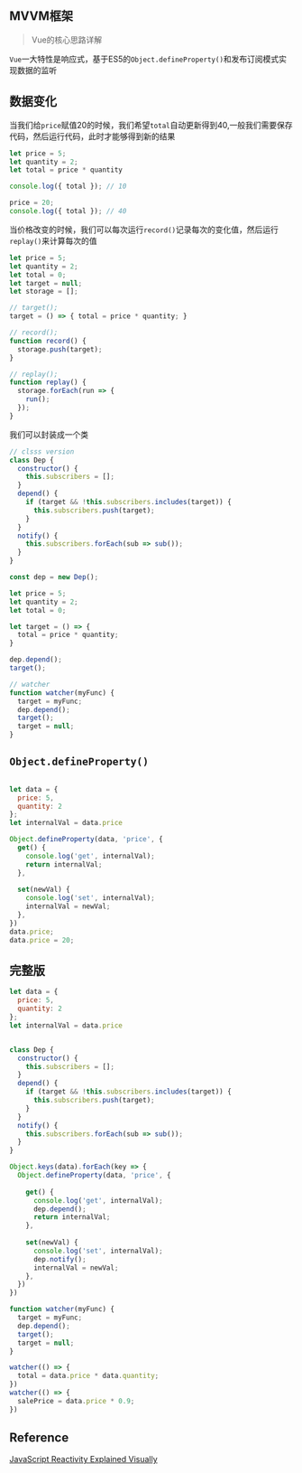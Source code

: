 
## MVVM框架

> Vue的核心思路详解


`Vue`一大特性是响应式，基于ES5的`Object.defineProperty()`和发布订阅模式实现数据的监听


## 数据变化

当我们给`price`赋值20的时候，我们希望`total`自动更新得到40,一般我们需要保存代码，然后运行代码，此时才能够得到新的结果

```js
let price = 5;
let quantity = 2;
let total = price * quantity

console.log({ total }); // 10

price = 20;
console.log({ total }); // 40
```

当价格改变的时候，我们可以每次运行`record()`记录每次的变化值，然后运行`replay()`来计算每次的值

```js
let price = 5;
let quantity = 2;
let total = 0;
let target = null;
let storage = [];

// target();
target = () => { total = price * quantity; }

// record();
function record() {
  storage.push(target);
}

// replay();
function replay() {
  storage.forEach(run => {
    run();
  });
}
```
我们可以封装成一个类


```js
// clsss version
class Dep {
  constructor() {
    this.subscribers = [];
  }
  depend() {
    if (target && !this.subscribers.includes(target)) {
      this.subscribers.push(target);
    }
  }
  notify() {
    this.subscribers.forEach(sub => sub());
  }
}

const dep = new Dep();

let price = 5;
let quantity = 2;
let total = 0;

let target = () => {
  total = price * quantity;
}

dep.depend();
target();

// watcher
function watcher(myFunc) {
  target = myFunc;
  dep.depend();
  target();
  target = null;
}
```


## `Object.defineProperty()`

```js

let data = { 
  price: 5,
  quantity: 2
};
let internalVal = data.price

Object.defineProperty(data, 'price', {
  get() {
    console.log('get', internalVal);
    return internalVal;
  },
  
  set(newVal) {
    console.log('set', internalVal);
    internalVal = newVal;
  },
})
data.price;
data.price = 20;
```


## 完整版


```js
let data = { 
  price: 5,
  quantity: 2
};
let internalVal = data.price


class Dep {
  constructor() {
    this.subscribers = [];
  }
  depend() {
    if (target && !this.subscribers.includes(target)) {
      this.subscribers.push(target);
    }
  }
  notify() {
    this.subscribers.forEach(sub => sub());
  }
}

Object.keys(data).forEach(key => {
  Object.defineProperty(data, 'price', {
  
    get() {
      console.log('get', internalVal);
      dep.depend();
      return internalVal;
    },
    
    set(newVal) {
      console.log('set', internalVal);
      dep.notify();
      internalVal = newVal;
    },
  })
})

function watcher(myFunc) {
  target = myFunc;
  dep.depend();
  target();
  target = null;
}

watcher(() => {
  total = data.price * data.quantity;
})
watcher(() => {
  salePrice = data.price * 0.9;
})
```













## Reference
[JavaScript Reactivity Explained Visually](https://www.youtube.com/watch?v=7Cjb7Xj8fEI)